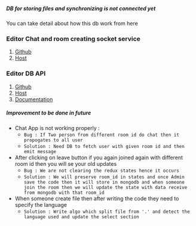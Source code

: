 ##### DB for storing files and synchronizing is not connected yet

You can take detail about how this db work from here

### Editor Chat and room creating socket service

1. [Github](https://github.com/Pathak1511/EditorBackend)
2. [Host](https://codesync-hritik.koyeb.app/)

### Editor DB API

1. [Github](https://github.com/Pathak1511/codesync-auth)
2. [Host](https://codeflow-3ir4.onrender.com)
3. [Documentation](https://documenter.getpostman.com/view/18873680/2s9YkgEm9W)

##### Improvement to be done in future

- Chat App is not working properly :
  - `Bug : If Two person from different room id do chat then it propogates to all user`
  - `Solution : Need DB to fetch user with given room id and then emit message`
- After clicking on leave button if you again joined again with different room id then you will se your old updates
  - `Bug : We are not clearing the redux states hence it occurs`
  - `Solution : We will preserve room_id in states and once Admin save the code then it will store in mongodb and when someone join the room then we will update the state with data receive from mongodb with that room_id`
- When someone create file then after writing the code they need to specify the language
  - `Solution : Write algo which split file from '.' and detect the language used and update the select section`
